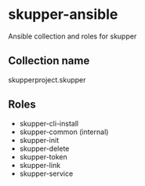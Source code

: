 # skupper-ansible
Ansible collection and roles for skupper

## Collection name

skupperproject.skupper

## Roles

* skupper-cli-install
* skupper-common (internal)
* skupper-init
* skupper-delete
* skupper-token
* skupper-link
* skupper-service
